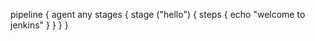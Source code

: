 pipeline {
     agent any
           stages {
            stage ("hello") {
                 steps {
                    echo "welcome to jenkins"
               }
           }
       }
     }
